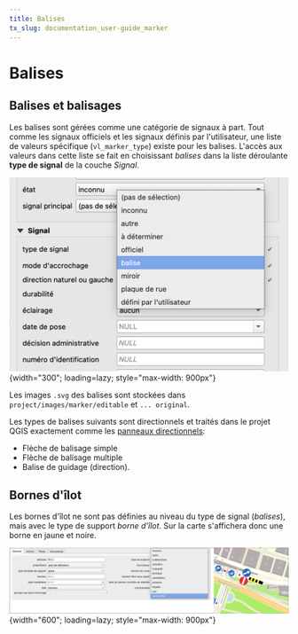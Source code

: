 ```yaml
---
title: Balises
tx_slug: documentation_user-guide_marker
---
```


# Balises
## Balises et balisages

Les balises sont gérées comme une catégorie de signaux à part. Tout comme les signaux officiels et les signaux définis par l'utilisateur, une liste de valeurs spécifique (`vl_marker_type`) existe pour les balises. L'accès aux valeurs dans cette liste se fait en choisissant *balises* dans la liste déroulante **type de signal** de la couche *Signal*.

![Choisir le type de signal "balise"](../assets/images/printscreen/sign_form_marker.png){width="300"; loading=lazy; style="max-width: 900px"}

Les images `.svg` des balises sont stockées dans `project/images/marker/editable` et `... original`.

Les types de balises suivants sont directionnels et traités dans le projet QGIS exactement comme les [panneaux directionnels](https://signalo.ch/user-guide/directionalsigns/):  

- Flèche de balisage simple
- Flèche de balisage multiple
- Balise de guidage (direction).

## Bornes d'îlot
Les bornes d'îlot ne sont pas définies au niveau du type de signal (*balises*), mais avec le type de support *borne d'îlot*. Sur la carte s'affichera donc une borne en jaune et noire.

![Type de support: borne d'îlot](../assets/images/printscreen/form_ilot_fr.png){width="600"; loading=lazy; style="max-width: 900px"}
